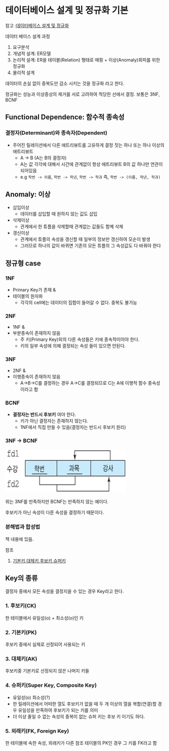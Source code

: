 # 데이터베이스 설계 및 정규화 기본

참고 :[데이터베이스 설계 및 정규화](http://brown.ezphp.net/125)

데이터 베이스 설계 과정

1. 요구분석
2. 개념적 설계: ER모델
3. 논리적 설계: ER을 테이블(Relation) 형태로 매핑 + 이상(Anomaly)회피를 위한 정규화
4. 물리적 설계

데이터의 손실 없이 중복도만 감소 시키는 것을 정규화 라고 한다.

정규화는 성능과 이상증상의 제거를 서로 고려하여 적당한 선에서 결정. 보통은 3NF, BCNF

## Functional Dependence: 함수적 종속성

### 결정자(Determinant)와 종속자(Dependent)

- 주어진 릴레이션에서 다른 애트리뷰트를 고유하게 결정 짓는 하나 또는 하나 이상의 애트리뷰트
  - A -> B (A는 B의 결정자)
  - A는 값 각각에 대해서 시간에 관계없이 항상 애트리뷰트 B의 값 하나만 연관이 되어있음
  - e.g `학번 -> 이름`, `학번 -> 학년`, `학번 -> 학과` 즉, `학번 -> (이름, 학년, 학과)`

## Anomaly: 이상

- 삽입이상
  - 데이터를 삽입할 때 원하지 않는 값도 삽입
- 삭제이상
  - 관계에서 한 튜플을 삭제할때 관계없는 값들도 함꼐 삭제
- 갱신이상
  - 관계에서 튜플의 속성을 갱신할 때 일부의 정보만 갱신하여 모순이 발생
  - 그러므로 하나의 값이 바뀌면 기존의 모든 튜플의 그 속성값도 다 바꿔야 한다

## 정규형 case

### 1NF

- Primary Key가 존재 &
- 테이블의 원자화
  - 각각의 cell에는 데이터의 집합이 들어갈 수 없다. 중복도 불가능

### 2NF

- 1NF &
- 부분종속이 존재하지 않음
  - 주 키(Primary Key)외의 다른 속성들은 키에 종속적이어야 한다.
  - 키의 일부 속성에 의해 결정되는 속성 들이 있으면 안된다.

### 3NF

- 2NF &
- 이행종속이 존재하지 않음
  - A->B->C를 결정하는 경우 A->C를 결정되므로 C는 A에 이행적 함수 종속성 이라고 함

### BCNF

- **결정자는 반드시 후보키** 여야 한다.
  - 키가 아닌 결정자는 존재하지 않는다.
  - 1NF에서 직접 만들 수 있음(결정자는 반드시 후보키 원리)

### 3NF -> BCNF

![](./assets/3nf_to_bcnf.png)

위는 3NF를 만족하지만 BCNF는 만족하지 않는 예이다.

후보키가 아닌 속성이 다른 속성을 결정하기 때문이다.

### 분해법과 합성법

책 내용에 있음.


참조

1. [기본키,대체키,후보키,슈퍼키](http://blog.daum.net/itbaeum/14)

## Key의 종류

결정자 중에서 모든 속성을 결정지을 수 있는 경우 Key라고 한다.

### 1. 후보키(CK)

한 테이블에서 유일성(o) + 최소성(o)인 키

### 2. 기본키(PK)

후보키 중에서 실제로 선정되어 사용되는 키

### 3. 대체키(AK)

후보키중 기본키로 선정되지 않은 나머지 키들

### 4. 슈퍼키(Super Key, Composite Key)

- 유일성(o) 최소성(?)
- 한 릴레이션에서 어떠한 열도 후보키가 없을 때 두 개 이상의 열을 복합(연결)할 경우 유일성을 만족하여 후보키가 되는 키를 의미
- 더 이상 줄일 수 없는 속성의 중복이 없는 슈퍼 키는 후보 키 이기도 하다.

### 5. 외래키(FK, Foreign Key)

한 테이블에 속한 속성, 외래키가 다른 참조 테이블의 PK인 경우 그 키를 FK라고 함
